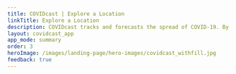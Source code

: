 ```yaml
---
title: COVIDcast | Explore a Location
linkTitle: Explore a Location
description: COVIDcast tracks and forecasts the spread of COVID-19. By Carnegie Mellon's Delphi Research Group.
layout: covidcast_app
app_mode: summary
order: 3
heroImage: /images/landing-page/hero-images/covidcast_withfill.jpg
feedback: true
---
```

